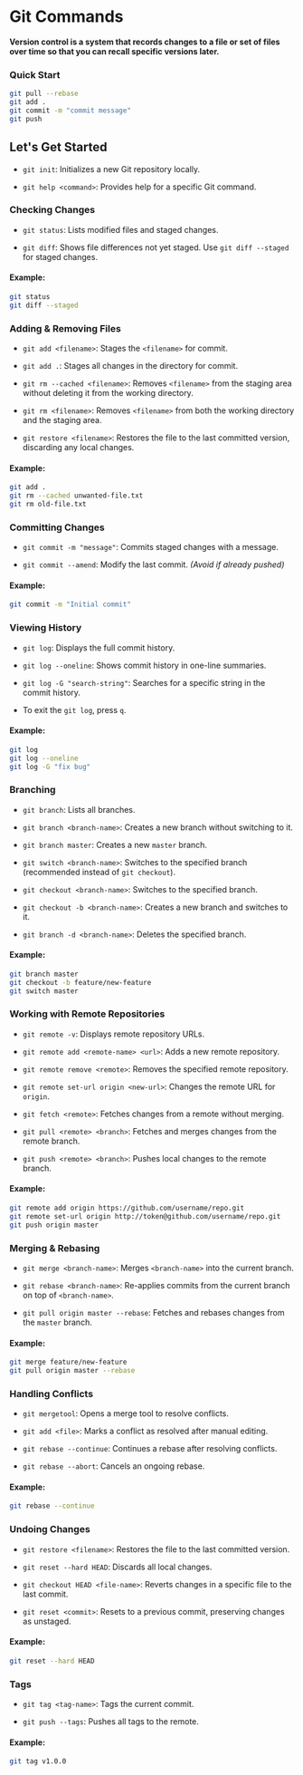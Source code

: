 # Git Commands  
**Version control is a system that records changes to a file or set of files over time so that you can recall specific versions later.**

### Quick Start

```bash
git pull --rebase
git add .
git commit -m "commit message"
git push
```

## Let's Get Started

- `git init`: Initializes a new Git repository locally.

- `git help <command>`: Provides help for a specific Git command.

### Checking Changes

- `git status`: Lists modified files and staged changes.

- `git diff`: Shows file differences not yet staged. Use `git diff --staged` for staged changes.

#### Example:
```bash
git status
git diff --staged
```

### Adding & Removing Files

- `git add <filename>`: Stages the `<filename>` for commit.

- `git add .`: Stages all changes in the directory for commit.

- `git rm --cached <filename>`: Removes `<filename>` from the staging area without deleting it from the working directory.

- `git rm <filename>`: Removes `<filename>` from both the working directory and the staging area.

- `git restore <filename>`: Restores the file to the last committed version, discarding any local changes.

#### Example:
```bash
git add .
git rm --cached unwanted-file.txt
git rm old-file.txt
```

### Committing Changes

- `git commit -m "message"`: Commits staged changes with a message.

- `git commit --amend`: Modify the last commit. *(Avoid if already pushed)*

#### Example:
```bash
git commit -m "Initial commit"
```

### Viewing History

- `git log`: Displays the full commit history.

- `git log --oneline`: Shows commit history in one-line summaries.

- `git log -G "search-string"`: Searches for a specific string in the commit history.

- To exit the `git log`, press `q`.

#### Example:
```bash
git log
git log --oneline
git log -G "fix bug"
```

### Branching

- `git branch`: Lists all branches.

- `git branch <branch-name>`: Creates a new branch without switching to it.

- `git branch master`: Creates a new `master` branch.

- `git switch <branch-name>`: Switches to the specified branch (recommended instead of `git checkout`).

- `git checkout <branch-name>`: Switches to the specified branch.

- `git checkout -b <branch-name>`: Creates a new branch and switches to it.

- `git branch -d <branch-name>`: Deletes the specified branch.

#### Example:
```bash
git branch master
git checkout -b feature/new-feature
git switch master
```

### Working with Remote Repositories

- `git remote -v`: Displays remote repository URLs.

- `git remote add <remote-name> <url>`: Adds a new remote repository.

- `git remote remove <remote>`: Removes the specified remote repository.

- `git remote set-url origin <new-url>`: Changes the remote URL for `origin`.

- `git fetch <remote>`: Fetches changes from a remote without merging.

- `git pull <remote> <branch>`: Fetches and merges changes from the remote branch.

- `git push <remote> <branch>`: Pushes local changes to the remote branch.

#### Example:
```bash
git remote add origin https://github.com/username/repo.git
git remote set-url origin http://token@github.com/username/repo.git
git push origin master
```

### Merging & Rebasing

- `git merge <branch-name>`: Merges `<branch-name>` into the current branch.

- `git rebase <branch-name>`: Re-applies commits from the current branch on top of `<branch-name>`.

- `git pull origin master --rebase`: Fetches and rebases changes from the `master` branch.

#### Example:
```bash
git merge feature/new-feature
git pull origin master --rebase
```

### Handling Conflicts

- `git mergetool`: Opens a merge tool to resolve conflicts.

- `git add <file>`: Marks a conflict as resolved after manual editing.

- `git rebase --continue`: Continues a rebase after resolving conflicts.

- `git rebase --abort`: Cancels an ongoing rebase.


#### Example:
```bash
git rebase --continue
```

### Undoing Changes

- `git restore <filename>`: Restores the file to the last committed version.

- `git reset --hard HEAD`: Discards all local changes.

- `git checkout HEAD <file-name>`: Reverts changes in a specific file to the last commit.

- `git reset <commit>`: Resets to a previous commit, preserving changes as unstaged.

#### Example:
```bash
git reset --hard HEAD
```

### Tags

- `git tag <tag-name>`: Tags the current commit.

- `git push --tags`: Pushes all tags to the remote.

#### Example:
```bash
git tag v1.0.0
```
